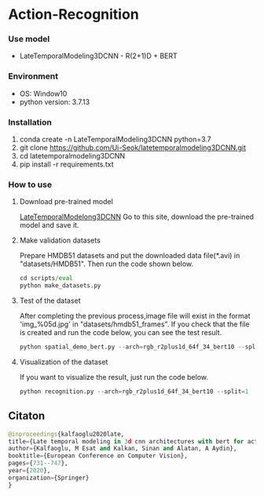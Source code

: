 # Action-Recognition

### Use model

* LateTemporalModeling3DCNN - R(2+1)D + BERT

### Environment

* OS: Window10
* python version: 3.7.13

### Installation

1. conda create -n LateTemporalModeling3DCNN python=3.7
2. git clone https://github.com/Ui-Seok/latetemporalmodeling3DCNN.git
3. cd latetemporalmodeling3DCNN
4. pip install -r requirements.txt

### How to use

1. Download pre-trained model

   [LateTemporalModelong3DCNN](https://github.com/artest08/LateTemporalModeling3DCNN) Go to this site, download the pre-trained model and save it.
2. Make validation datasets

   Prepare HMDB51 datasets and put the downloaded data file(*.avi) in "datasets/HMDB51". Then run the code shown below.

   ```python
   cd scripts/eval
   python make_datasets.py
   ```
3. Test of the dataset

   After completing the previous process,image file will exist in the format 'img_%05d.jpg' in "datasets/hmdb51_frames". If you check that the file is created and run the code below, you can see the test result.

   ```python
   python spatial_demo_bert.py --arch=rgb_r2plus1d_64f_34_bert10 --split=1
   ```
4. Visualization of the dataset

   If you want to visualize the result, just run the code below.

   ```python
   python recognition.py --arch=rgb_r2plus1d_64f_34_bert10 --split=1
   ```

## Citaton

```python
@inproceedings{kalfaoglu2020late,
title={Late temporal modeling in 3d cnn architectures with bert for action recognition},
author={Kalfaoglu, M Esat and Kalkan, Sinan and Alatan, A Aydin},
booktitle={European Conference on Computer Vision},
pages={731--747},
year={2020},
organization={Springer}
}
```
